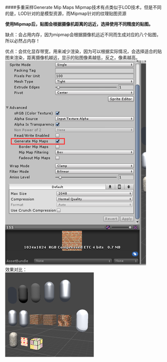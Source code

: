 ####多重采样Generate Mip Maps
Mipmap技术有点类似于LOD技术，但是不同的是，LOD针对的是模型资源，而Mipmap针对的纹理贴图资源

**使用Mipmap后，贴图会根据摄像机距离的远近，选择使用不同精度的贴图。**

缺点：会占用内存，因为mipmap会根据摄像机远近不同而生成对应的八个贴图，所以必然占内存！

优点：会优化显存带宽，用来减少渲染，因为可以根据实际情况，会选择适合的贴图来渲染，距离摄像机越远，显示的贴图像素越低，反之，像素越高。
![](pic/27.png)  
效果对比：  
![](pic/29.png)